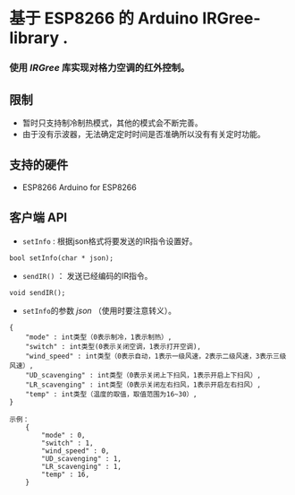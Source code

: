 # 基于 __ESP8266__ 的 __Arduino IRGree-library__ .
### 使用 ___IRGree___ 库实现对格力空调的红外控制。
## 限制
- 暂时只支持制冷制热模式，其他的模式会不断完善。
- 由于没有示波器，无法确定定时时间是否准确所以没有有关定时功能。
## 支持的硬件
- ESP8266 Arduino for ESP8266
## 客户端 __API__
- `setInfo` : 根据json格式将要发送的IR指令设置好。
```
bool setInfo(char * json);
```
- `sendIR()` ： 发送已经编码的IR指令。
```
void sendIR();
```
- `setInfo`的参数 _json_ （使用时要注意转义）。
```
{
    "mode" : int类型（0表示制冷，1表示制热）,
    "switch" : int类型(0表示关闭空调，1表示打开空调),
    "wind_speed" : int类型（0表示自动，1表示一级风速，2表示二级风速，3表示三级风速）,
    "UD_scavenging" : int类型（0表示关闭上下扫风，1表示开启上下扫风）,
    "LR_scavenging" : int类型（0表示关闭左右扫风，1表示开启左右扫风）,	
    "temp" : int类型（温度的取值，取值范围为16~30）,
}

示例：
    {
        "mode" : 0,
        "switch" : 1,
        "wind_speed" : 0,
        "UD_scavenging" : 1,
        "LR_scavenging" : 1,	
        "temp" : 16,
    }
```